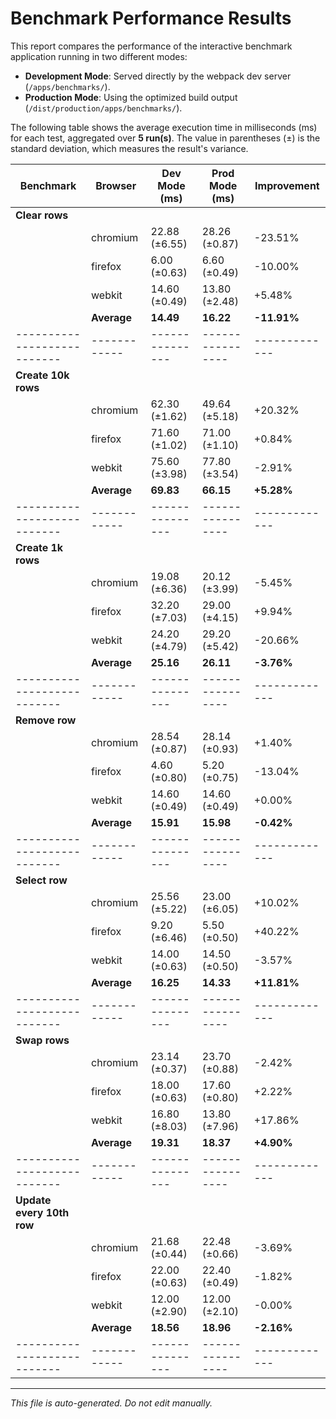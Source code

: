# Benchmark Performance Results

This report compares the performance of the interactive benchmark application running in two different modes:
- **Development Mode**: Served directly by the webpack dev server (`/apps/benchmarks/`).
- **Production Mode**: Using the optimized build output (`/dist/production/apps/benchmarks/`).

The following table shows the average execution time in milliseconds (ms) for each test, aggregated over **5 run(s)**. The value in parentheses (±) is the standard deviation, which measures the result's variance.

| Benchmark                 | Browser    | Dev Mode (ms) | Prod Mode (ms) | Improvement |
|---------------------------|------------|---------------|----------------|-------------|
| **Clear rows**               |            |               |                |             |
|                           | chromium   | 22.88 (±6.55) | 28.26 (±0.87)  | -23.51%     |
|                           | firefox    | 6.00 (±0.63)  | 6.60 (±0.49)   | -10.00%     |
|                           | webkit     | 14.60 (±0.49) | 13.80 (±2.48)  | +5.48%      |
|                           | **Average**| **14.49**        | **16.22**         | **-11.91%**    |
|---------------------------|------------|---------------|----------------|-------------|
| **Create 10k rows**               |            |               |                |             |
|                           | chromium   | 62.30 (±1.62) | 49.64 (±5.18)  | +20.32%     |
|                           | firefox    | 71.60 (±1.02) | 71.00 (±1.10)  | +0.84%      |
|                           | webkit     | 75.60 (±3.98) | 77.80 (±3.54)  | -2.91%      |
|                           | **Average**| **69.83**        | **66.15**         | **+5.28%**    |
|---------------------------|------------|---------------|----------------|-------------|
| **Create 1k rows**               |            |               |                |             |
|                           | chromium   | 19.08 (±6.36) | 20.12 (±3.99)  | -5.45%      |
|                           | firefox    | 32.20 (±7.03) | 29.00 (±4.15)  | +9.94%      |
|                           | webkit     | 24.20 (±4.79) | 29.20 (±5.42)  | -20.66%     |
|                           | **Average**| **25.16**        | **26.11**         | **-3.76%**    |
|---------------------------|------------|---------------|----------------|-------------|
| **Remove row**               |            |               |                |             |
|                           | chromium   | 28.54 (±0.87) | 28.14 (±0.93)  | +1.40%      |
|                           | firefox    | 4.60 (±0.80)  | 5.20 (±0.75)   | -13.04%     |
|                           | webkit     | 14.60 (±0.49) | 14.60 (±0.49)  | +0.00%      |
|                           | **Average**| **15.91**        | **15.98**         | **-0.42%**    |
|---------------------------|------------|---------------|----------------|-------------|
| **Select row**               |            |               |                |             |
|                           | chromium   | 25.56 (±5.22) | 23.00 (±6.05)  | +10.02%     |
|                           | firefox    | 9.20 (±6.46)  | 5.50 (±0.50)   | +40.22%     |
|                           | webkit     | 14.00 (±0.63) | 14.50 (±0.50)  | -3.57%      |
|                           | **Average**| **16.25**        | **14.33**         | **+11.81%**    |
|---------------------------|------------|---------------|----------------|-------------|
| **Swap rows**               |            |               |                |             |
|                           | chromium   | 23.14 (±0.37) | 23.70 (±0.88)  | -2.42%      |
|                           | firefox    | 18.00 (±0.63) | 17.60 (±0.80)  | +2.22%      |
|                           | webkit     | 16.80 (±8.03) | 13.80 (±7.96)  | +17.86%     |
|                           | **Average**| **19.31**        | **18.37**         | **+4.90%**    |
|---------------------------|------------|---------------|----------------|-------------|
| **Update every 10th row**               |            |               |                |             |
|                           | chromium   | 21.68 (±0.44) | 22.48 (±0.66)  | -3.69%      |
|                           | firefox    | 22.00 (±0.63) | 22.40 (±0.49)  | -1.82%      |
|                           | webkit     | 12.00 (±2.90) | 12.00 (±2.10)  | -0.00%      |
|                           | **Average**| **18.56**        | **18.96**         | **-2.16%**    |
|---------------------------|------------|---------------|----------------|-------------|

---

*This file is auto-generated. Do not edit manually.*
